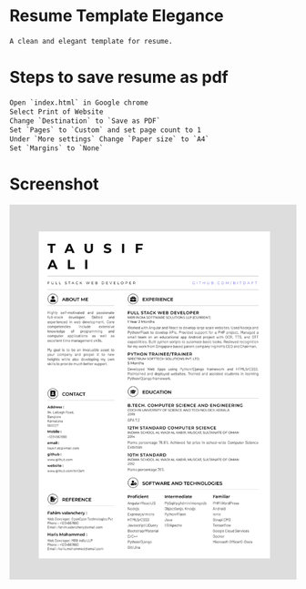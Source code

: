 # Resume Template Elegance

    A clean and elegant template for resume.
 
# Steps to save resume as pdf
    
    Open `index.html` in Google chrome
    Select Print of Website
    Change `Destination` to `Save as PDF`
    Set `Pages` to `Custom` and set page count to 1
    Under `More settings` Change `Paper size` to `A4`
    Set `Margins` to `None`

# Screenshot

![example screenshot](./screenshot.png)
